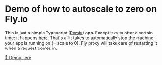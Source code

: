 # Demo of how to autoscale to zero on Fly.io

This is just a simple Typescript ([Remix](https://remix.run/)) app. Except it exits after a certain time: it happens [here](app/server/sleep.ts). That's all it takes to automatically stop the machine your app is running on (= scale to 0). Fly proxy will take care of restarting it when a request comes in.

[🚀 Demo here](https://autoscale-to-zero-demo.fly.dev/)
